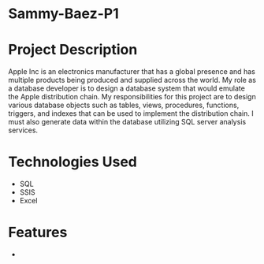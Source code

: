 # Sammy-Baez-P1
# Project Description
Apple Inc is an electronics manufacturer that has a global presence and has multiple products being produced and supplied across the world. My role as a database developer is to design a database system that would emulate the Apple distribution chain. My responsibilities for this project are to design various database objects such as tables, views, procedures, functions, triggers, and indexes that can be used to implement the distribution chain. I must also generate data within the database utilizing SQL server analysis services.
# Technologies Used
 - SQL
 - SSIS
 - Excel
# Features
  - 
